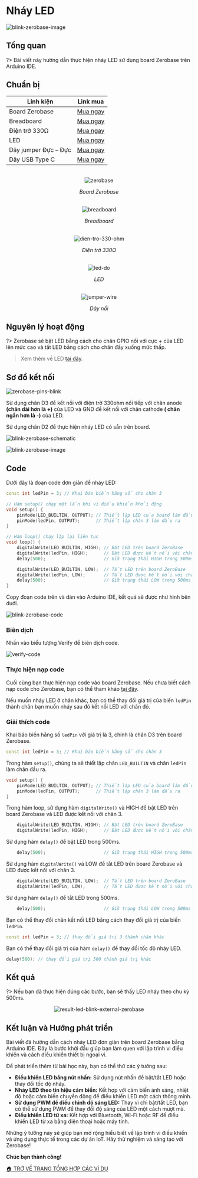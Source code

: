<br>
<br>
<br>

# Nháy LED

![blink-zerobase-image](../../../_media/blink-led-external-zerobase.png "blink-zerobase-image]")

## Tổng quan

?>  Bài viết này hướng dẫn thực hiện nháy LED sử dụng board Zerobase trên Arduino IDE.

## Chuẩn bị

| Linh kiện |  Link mua |
| --- | --- |
| Board Zerobase |[Mua ngay](https://chipstack.vn/san-pham/zerobase/) |
| Breadboard |[Mua ngay](https://chipstack.vn/san-pham/breadboard-830-lo/) |
| Điện trở 330Ω |[Mua ngay](https://chipstack.vn/san-pham/dien-tro-1-4w-1/) |
| LED |[Mua ngay](https://chipstack.vn/san-pham/led-5mm-vo-mau/) |
| Dây jumper Đực – Đực | [Mua ngay](https://chipstack.vn/san-pham/day-jumper-duc-duc/) |
| Dây USB Type C |[Mua ngay](https://chipstack.vn/san-pham/day-usb-type-c-1m/) |

<br>

<div align="center">
    <img src="../../../_media/zerobase-image.png" alt="zerobase">
    <p><em>Board Zerobase</em></p>
</div>

<br>

<div align="center">
    <img src="../../../_media/breadboard.png" alt="breadboard">
    <p><em>Breadboard</em></p>
</div>

<br>

<div align="center">
    <img src="https://cdn.chipstack.vn/default/dien-tro-330-ohm.png" alt="dien-tro-330-ohm">
    <p><em>Điện trở 330Ω</em></p>
</div>

<br>

<div align="center">
    <img src="https://cdn.chipstack.vn/default/led-do.png" alt="led-do">
    <p><em>LED</em></p>
</div>

<br>

<div align="center">
    <img src="https://cdn.chipstack.vn/default/jumper-wire.png" alt="jumper-wire">
    <p><em>Dây nối</em></p>
</div>

## Nguyên lý hoạt động

?> Zerobase sẽ bật LED bằng cách cho chân GPIO nối với cực + của LED lên mức cao và tắt LED bằng cách cho chân đấy xuống mức thấp.

> Xem thêm về LED [tại đây](https://chipstack.vn/uncategorized/diot-phat-quang-la-gi-nguyen-ly-hoat-dong-va-ung-dung-tiet-kiem-nang-luong/).

## Sơ đồ kết nối
![zerobase-pins-blink](../../../_media/zerobase-pins-blink.png "zerobase-pins-blink]")

Sử dụng chân D3 để kết nối với điện trở 330ohm nối tiếp với chân anode **(chân dài hơn là +)** của LED và GND để kết nối với chân cathode **( chân ngắn hơn là -)** của LED.

Sử dụng chân D2 để thực hiện nháy LED có sẵn trên board.

![blink-zerobase-schematic](../../../_media/blink-zerobase-schematic.png "blink-zerobase-schematic]")

![blink-zerobase-image](../../../_media/blink-led-external-zerobase.png "blink-zerobase-image]")

## Code

Dưới đây là đoạn code đơn giản để nháy LED:

```cpp
const int ledPin = 3; // Khai báo biến hằng số cho chân 3

// Hàm setup() chạy một lần khi vi điều khiển khởi động
void setup() {
    pinMode(LED_BUILTIN, OUTPUT); // Thiết lập LED của board làm đầu ra
    pinMode(ledPin, OUTPUT);      // Thiết lập chân 3 làm đầu ra
}

// Hàm loop() chạy lặp lại liên tục
void loop() {
    digitalWrite(LED_BUILTIN, HIGH); // Bật LED trên board ZeroBase
    digitalWrite(ledPin, HIGH);      // Bật LED được kết nối với chân 3
    delay(500);                      // Giữ trạng thái HIGH trong 500ms

    digitalWrite(LED_BUILTIN, LOW);  // Tắt LED trên board ZeroBase
    digitalWrite(ledPin, LOW);       // Tắt LED được kết nối với chân 3
    delay(500);                      // Giữ trạng thái LOW trong 500ms
}
```

Copy đoạn code trên và dán vào Arduino IDE, kết quả sẽ được như hình bên dưới.

![blink-zerobase-code](../../../_media/blink-zerobase-code.png "blink-zerobase-code]")

### Biên dịch

Nhấn vào biểu tượng Verify để biên dịch code.

![verify-code](https://cdn.chipstack.vn/verify-code.png "verify-code]")

### Thực hiện nạp code
Cuối cùng bạn thực hiện nạp code vào board Zerobase. Nếu chưa biết cách nạp code cho Zerobase, bạn có thể tham khảo [tại đây](https://zerobase.chipstack.vn/#/vi/zerobase/quickstart).

Nếu muốn nháy LED ở chân khác, bạn có thể thay đổi giá trị của biến `ledPin` thành chân bạn muốn nháy sau đó kết nối LED với chân đó.

### Giải thích code

Khai báo biến hằng số `ledPin` với giá trị là 3, chính là chân D3 trên board Zerobase.

```cpp
const int ledPin = 3; // Khai báo biến hằng số cho chân 3
```
Trong hàm `setup()`, chúng ta sẽ thiết lập chân `LED_BUILTIN` và chân `ledPin` làm chân đầu ra.


```cpp
void setup() {
    pinMode(LED_BUILTIN, OUTPUT); // Thiết lập LED của board làm đầu ra
    pinMode(ledPin, OUTPUT);      // Thiết lập chân 3 làm đầu ra
}
```
Trong hàm loop, sử dụng hàm `digitalWrite()` và HIGH để bật LED trên board Zerobase và LED được kết nối với chân 3.

```cpp
    digitalWrite(LED_BUILTIN, HIGH); // Bật LED trên board ZeroBase
    digitalWrite(ledPin, HIGH);      // Bật LED được kết nối với chân 3
```
Sử dụng hàm `delay()` để bật LED trong 500ms.

```cpp
    delay(500);                      // Giữ trạng thái HIGH trong 500ms
```

Sử dụng hàm `digitalWrite()` và LOW để tắt LED trên board Zerobase và LED được kết nối với chân 3.

```cpp
    digitalWrite(LED_BUILTIN, LOW);  // Tắt LED trên board ZeroBase
    digitalWrite(ledPin, LOW);       // Tắt LED được kết nối với chân 3
```

Sử dụng hàm `delay()` để tắt LED trong 500ms.

```cpp
    delay(500);                      // Giữ trạng thái LOW trong 500ms
```

Bạn có thể thay đổi chân kết nối LED bằng cách thay đổi giá trị của biến `ledPin`.

```cpp
const int ledPin = 3; // thay đổi giá trị 3 thành chân khác
```

Bạn có thể thay đổi giá trị của hàm `delay()` để thay đổi tốc độ nháy LED.

```cpp
delay(500); // thay đổi giá trị 500 thành giá trị khác
```

## Kết quả

?> Nếu bạn đã thực hiện đúng các bước, bạn sẽ thấy LED nháy theo chu kỳ 500ms.

<p align="center">
  <img src="../../../_media/result-led-blink-external-zerobase.gif" alt="result-led-blink-external-zerobase">
</p>

## Kết luận và Hướng phát triển
Bài viết đã hướng dẫn cách nháy LED đơn giản trên board Zerobase bằng Arduino IDE. Đây là bước khởi đầu giúp bạn làm quen với lập trình vi điều khiển và cách điều khiển thiết bị ngoại vi.

Để phát triển thêm từ bài học này, bạn có thể thử các ý tưởng sau:

- **Điều khiển LED bằng nút nhấn:** Sử dụng nút nhấn để bật/tắt LED hoặc thay đổi tốc độ nháy.
- **Nháy LED theo tín hiệu cảm biến:** Kết hợp với cảm biến ánh sáng, nhiệt độ hoặc cảm biến chuyển động để điều khiển LED một cách thông minh.
- **Sử dụng PWM để điều chỉnh độ sáng LED:** Thay vì chỉ bật/tắt LED, bạn có thể sử dụng PWM để thay đổi độ sáng của LED một cách mượt mà.
- **Điều khiển LED từ xa:** Kết hợp với Bluetooth, Wi-Fi hoặc RF để điều khiển LED từ xa bằng điện thoại hoặc máy tính.

Những ý tưởng này sẽ giúp bạn mở rộng hiểu biết về lập trình vi điều khiển và ứng dụng thực tế trong các dự án IoT. Hãy thử nghiệm và sáng tạo với Zerobase!

**Chúc bạn thành công!**

[🏠 TRỞ VỀ TRANG TỔNG HỢP CÁC VÍ DỤ](vi/zerobase/examples.md)